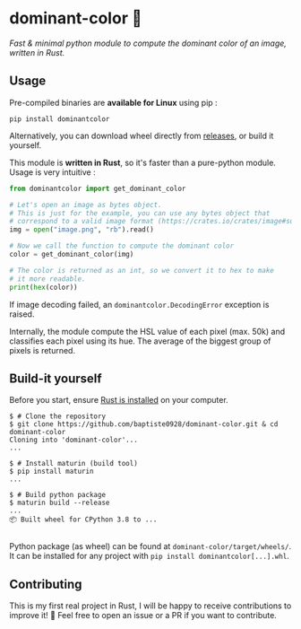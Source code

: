 # dominant-color 🔖
*Fast & minimal python module to compute the dominant color of an image, written in Rust.*

## Usage

Pre-compiled binaries are **available for Linux** using pip :
```
pip install dominantcolor
```

Alternatively, you can download wheel directly from [releases](https://github.com/baptiste0928/dominant-color/releases/latest), or build it yourself.

This module is **written in Rust**, so it's faster than a pure-python module. Usage is very intuitive :

```python
from dominantcolor import get_dominant_color

# Let's open an image as bytes object.
# This is just for the example, you can use any bytes object that
# correspond to a valid image format (https://crates.io/crates/image#supported-image-formats).
img = open("image.png", "rb").read()

# Now we call the function to compute the dominant color
color = get_dominant_color(img)

# The color is returned as an int, so we convert it to hex to make
# it more readable.
print(hex(color))
```

If image decoding failed, an `dominantcolor.DecodingError` exception is raised.

Internally, the module compute the HSL value of each pixel (max. 50k) and classifies each pixel using its hue.
The average of the biggest group of pixels is returned.

## Build-it yourself

Before you start, ensure [Rust is installed](https://www.rust-lang.org/tools/install) on your computer.

```
$ # Clone the repository
$ git clone https://github.com/baptiste0928/dominant-color.git & cd dominant-color
Cloning into 'dominant-color'...
...

$ # Install maturin (build tool)
$ pip install maturin
...

$ # Build python package
$ maturin build --release
...
📦 Built wheel for CPython 3.8 to ...


```

Python package (as wheel) can be found at `dominant-color/target/wheels/`.
It can be installed for any project with `pip install dominantcolor[...].whl`.

## Contributing

This is my first real project in Rust, I will be happy to receive contributions to improve it! 🙌
Feel free to open an issue or a PR if you want to contribute.
